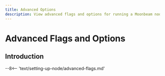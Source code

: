 ```yaml
---
title: Advanced Options
description: View advanced flags and options for running a Moonbeam node.
---
```


# Advanced Flags and Options

## Introduction

--8<-- 'text/setting-up-node/advanced-flags.md'